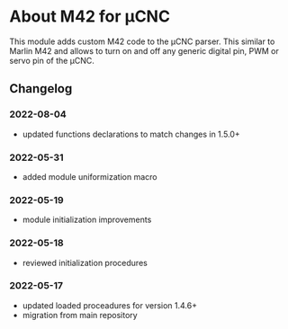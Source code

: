 # About M42 for µCNC

This module adds custom M42 code to the µCNC parser. This similar to Marlin M42 and allows to turn on and off any generic digital pin, PWM or servo pin of the µCNC.

## Changelog

### 2022-08-04

- updated functions declarations to match changes in 1.5.0+

### 2022-05-31

- added module uniformization macro

### 2022-05-19

- module initialization improvements

### 2022-05-18

- reviewed initialization procedures

### 2022-05-17

- updated loaded proceadures for version 1.4.6+
- migration from main repository
